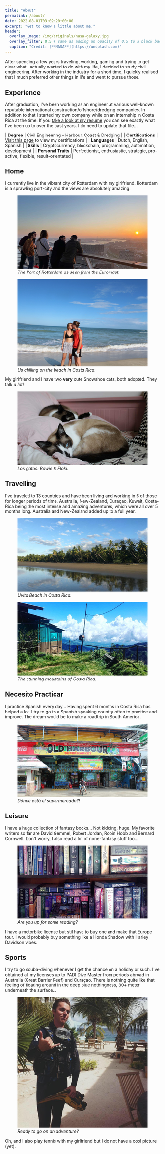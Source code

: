 ```yaml
---
title: "About"
permalink: /about/
date: 2022-08-01T03:02:20+00:00
excerpt: "Get to know a little about me."
header:
  overlay_image: /img/originals/nasa-galaxy.jpg
  overlay_filter: 0.5 # same as adding an opacity of 0.5 to a black background
  caption: "Credit: [**NASA**](https://unsplash.com)"
---
```


>
After spending a few years traveling, working, gaming and trying to get clear what I actually wanted to do with my life, I decided to study civil engineering. After working in the industry for a short time, I quickly realised that I much preferred other things in life and went to pursue those. 

## Experience

After graduation, I've been working as an engineer at various well-known reputable international construction/offshore/dredging companies. In addition to that I started my own company while on an internship in Costa Rica at the time. If you [take a look at my resume](/assets/docs/CV_mpkruisbrink.pdf) you can see exactly what I've been up to over the past years. I do need to update that file...

>
| **Degree** | Civil Engineering - Harbour, Coast & Dredging |
| **Certifications** | [Visit this page](https://mkruisbrink.github.io/certifications) to view my certifications | 
| **Languages** | Dutch, English, Spanish |
| **Skills** | Cryptocurrency, blockchain, programming, automation, development |
| **Personal Traits** | Perfectionist, enthusiastic, strategic, pro-active, flexible, result-orientated |



## Home 

I currently live in the vibrant city of Rotterdam with my girlfriend. Rotterdam is a sprawling port-city and the views are absolutely amazing.

<figure class="align-center">
  <a href="/img/pages/about/20220804_euromast-rotterdam.jpg" title="Rotterdam Euromast Views" alt="Rotterdam Euromast Views">
  <img src="/img/pages/about/20220804_euromast-rotterdam.jpg" alt=""></a>
  <figcaption><i>The Port of Rotterdam as seen from the Euromast.</i></figcaption>
</figure>

<figure class="align-center">
  <a href="/img/pages/about/20220804_max-jade-beach-costa-rica.jpg" title="Romance at the beach..." alt="Us on the beach in Costa Rica">
  <img src="/img/pages/about/20220804_max-jade-beach-costa-rica.jpg" alt=""></a>
  <figcaption><i>Us chilling on the beach in Costa Rica.</i></figcaption>
</figure>


My girlfriend and I have two **very** cute Snowshoe cats, both adopted. They talk *a lot*!

<figure class="align-center">
  <a href="/img/pages/about/20220804_floki-bowie.jpg" title="Two Snowshoe Cats: Bowie & Floki" alt="Two Snowshoe Cats: Bowie & Floki">
  <img src="/img/pages/about/20220804_floki-bowie.jpg" alt=""></a>
  <figcaption><i>Los gatos: Bowie & Floki.</i></figcaption>
</figure>

## Travelling

I've traveled to 13 countries and have been living and working in 6 of those for longer periods of time. Australia, New-Zealand, Curaçao, Kuwait, Costa-Rica being the most intense and amazing adventures, which were all over 5 months long. Australia and New-Zealand added up to a full year.

<figure class="align-center">
  <a href="/img/pages/about/20220804_uvita-costa-rica.jpg" title="Uvita, Costa Rica" alt="Costa Rica Whale Beach: Uvita!">
  <img src="/img/pages/about/20220804_uvita-costa-rica.jpg" alt=""></a>
  <figcaption><i>Uvita Beach in Costa Rica.</i></figcaption>
</figure>

<figure class="align-center">
    <a href="/img/pages/about/20220804_mountains-costa-rica.jpg" title="Mountains in Costa Rica" alt="Mountains in Costa Rica">
    <img src="/img/pages/about/20220804_mountains-costa-rica.jpg"></a>
    <figcaption><i>The stunning mountains of Costa Rica.</i></figcaption>
</figure>

## Necesito Practicar

I practice Spanish every day... Having spent 6 months in Costa Rica has helped a lot. I try to go to a Spanish speaking country often to practice and improve. The dream would be to make a roadtrip in South America. 


<figure class="align-center">
    <a href="/img/pages/about/20220804_supermarket-costa-rica.jpg" title="Costa Rica Supermarket" alt="Costa Rica Supermarket">
    <img src="/img/pages/about/20220804_supermarket-costa-rica.jpg"></a>
    <figcaption><i>Dónde está el supermercado?!</i></figcaption>
</figure>

## Leisure

I have a huge collection of fantasy books... Not kidding, huge. My favorite writers so far are David Gemmel, Robert Jordan, Robin Hobb and Bernard Cornwell. Don't worry, I also read a lot of none-fantasy stuff too...

<figure class="align-center">
    <a href="/img/pages/about/20220804_book-collection.jpg" title="Fantasy Book Collection" alt="Fantasy Book Collection">
    <img src="/img/pages/about/20220804_book-collection.jpg"></a>
    <figcaption><i>Are you up for some reading?</i></figcaption>
</figure>

I have a motorbike license but stil have to buy one and make that Europe tour. I would probably buy something like a Honda Shadow with Harley Davidson vibes.

## Sports

I try to go scuba-diving whenever I get the chance on a holiday or such. I've obtained all my licenses up to PADI Dive Master from periods abroad in Australia (Great Barrier Reef) and Curaçao. There is nothing quite like that feeling of floating around in the deep blue nothingness, 30+ meter underneath the surface...

<figure class="align-center">
    <a href="/img/pages/about/20220804_scuba-diving-curacao.jpg" title="Scuba Lodge Curacao" alt="Scuba Lodge Curacao">
    <img src="/img/pages/about/20220804_scuba-diving-curacao.jpg"></a>
    <figcaption><i>Ready to go on an adventure?</i></figcaption>
</figure>

Oh, and I also play tennis with my girlfriend but I do not have a cool picture (yet).

